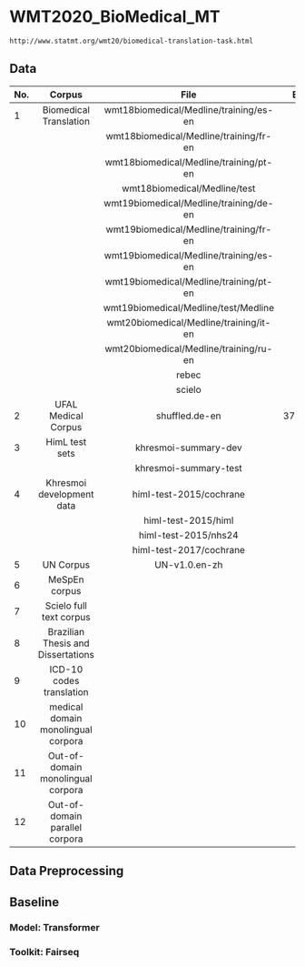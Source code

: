 # WMT2020_BioMedical_MT 
	http://www.statmt.org/wmt20/biomedical-translation-task.html

## Data

| No. | Corpus                             | File                          | En-Zh  | En-De | En |
| --- | :---:                              | :---:                         | :---: | :---:  | :---:  |
| 1   | Biomedical Translation             | wmt18biomedical/Medline/training/es-en | n/a    | n/a    | 287811 |
|     |                                    | wmt18biomedical/Medline/training/fr-en | n/a    | n/a    | 627576 |
|     |                                    | wmt18biomedical/Medline/training/pt-en | n/a    | n/a    |  74645 |
|     |                                    | wmt18biomedical/Medline/test  | -     | -      | - |
|     |                                    | wmt19biomedical/Medline/training/de-en| n/a   | 40398  |  40398 |
|     |                                    | wmt19biomedical/Medline/training/fr-en| n/a   |  n/a   |  75049 |
|     |                                    | wmt19biomedical/Medline/training/es-en| n/a   |  n/a   | 100257 |
|     |                                    | wmt19biomedical/Medline/training/pt-en| n/a   |  n/a   |  49918 |
|     |                                    | wmt19biomedical/Medline/test/Medline  | -     | -      | -      |
|     |                                    | wmt20biomedical/Medline/training/it-en| n/a   |  n/a   |  14756 |
|     |                                    | wmt20biomedical/Medline/training/ru-en| n/a   |  n/a   |  46782 |
|     |                                    | rebec                                 | n/a   |  n/a   |  ?     |
|     |                                    | scielo                                | n/a   |  n/a   |  ?     |
| 2   | UFAL Medical Corpus                | shuffled.de-en                | 37814533 | n/a | ? |
| 3   | HimL test sets                     | khresmoi-summary-dev          | 500      | n/a | n/a |
|     |                                    | khresmoi-summary-test         | 1000     | n/a | n/a |
| 4   | Khresmoi development data          | himl-test-2015/cochrane       | 1433     | n/a | n/a |
|     |                                    | himl-test-2015/himl           | 3892     | n/a | n/a |
|     |                                    | himl-test-2015/nhs24          | 2459     | n/a | n/a |
|     |                                    | himl-test-2017/cochrane       | 467      | n/a | n/a |
| 5   | UN Corpus                          | UN-v1.0.en-zh                 | n/a | 15886041 | n/a |
| 6   | MeSpEn corpus                      |                 | n/a | n/a | ? |
| 7   | Scielo full text corpus            |                 | n/a | n/a | ? |
| 8   | Brazilian Thesis and Dissertations |                 | n/a | n/a | ? |
| 9   | ICD-10 codes translation           |                 | n/a | n/a | 25900 |
| 10  | medical domain monolingual corpora |                 | n/a | n/a | n/a |
| 11  | Out-of-domain monolingual corpora  |                 | n/a | n/a | n/a |
| 12  | Out-of-domain parallel corpora     |                 | n/a | n/a | ? |

## Data Preprocessing
 

## Baseline
### Model:    Transformer
### Toolkit:  Fairseq




